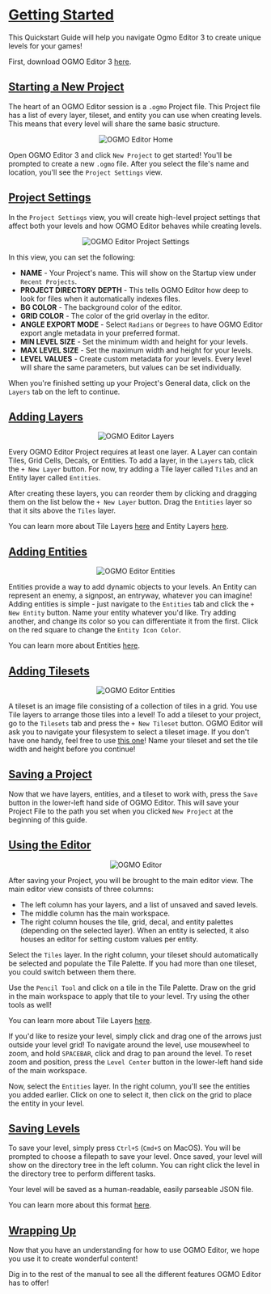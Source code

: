 # [Getting Started](#getting-started)

This Quickstart Guide will help you navigate Ogmo Editor 3 to create unique levels for your games!

First, download OGMO Editor 3 [here]().

## [Starting a New Project](#starting-a-new-project)

The heart of an OGMO Editor session is a `.ogmo` Project file. This Project file has a list of every layer, tileset, and entity you can use when creating levels. This means that every level will share the same basic structure.

<p align="center">
  <img  src="https://raw.githubusercontent.com/Ogmo-Editor-3/ogmo-editor-3.github.io/gh-pages/img/manual/ogmo-home.png" alt="OGMO Editor Home">
</p>

Open OGMO Editor 3 and click `New Project` to get started! You'll be prompted to create a new `.ogmo` file. After you select the file's name and location, you'll see the `Project Settings` view.

## [Project Settings](#project-settings)

In the `Project Settings` view, you will create high-level project settings that affect both your levels and how OGMO Editor behaves while creating levels. 

<p align="center">
  <img  src="https://raw.githubusercontent.com/Ogmo-Editor-3/ogmo-editor-3.github.io/gh-pages/img/manual/ogmo-project.png" alt="OGMO Editor Project Settings">
</p>

In this view, you can set the following:

- **NAME** - Your Project's name. This will show on the Startup view under `Recent Projects`.
- **PROJECT DIRECTORY DEPTH** - This tells OGMO Editor how deep to look for files when it automatically indexes files.
- **BG COLOR** - The background color of the editor.
- **GRID COLOR** - The color of the grid overlay in the editor.
- **ANGLE EXPORT MODE** - Select `Radians` or `Degrees` to have OGMO Editor export angle metadata in your preferred format.
- **MIN LEVEL SIZE** - Set the minimum width and height for your levels.
- **MAX LEVEL SIZE** - Set the maximum width and height for your levels.
- **LEVEL VALUES** - Create custom metadata for your levels. Every level will share the same parameters, but values can be set individually.

When you're finished setting up your Project's General data, click on the `Layers` tab on the left to continue.

## [Adding Layers](#adding-layers)

<p align="center">
  <img  src="https://raw.githubusercontent.com/Ogmo-Editor-3/ogmo-editor-3.github.io/gh-pages/img/manual/ogmo-layers.png" alt="OGMO Editor Layers">
</p>

Every OGMO Editor Project requires at least one layer. A Layer can contain Tiles, Grid Cells, Decals, or Entities. To add a layer, in the `Layers` tab, click the `+ New Layer` button. For now, try adding a Tile layer called `Tiles` and an Entity layer called `Entities`.

After creating these layers, you can reorder them by clicking and dragging them on the list below the `+ New Layer` button. Drag the `Entities` layer so that it sits above the `Tiles` layer.

You can learn more about Tile Layers [here]() and Entity Layers [here]().

## [Adding Entities](#adding-entities)

<p align="center">
  <img  src="https://raw.githubusercontent.com/Ogmo-Editor-3/ogmo-editor-3.github.io/gh-pages/img/manual/ogmo-entities.png" alt="OGMO Editor Entities">
</p>

Entities provide a way to add dynamic objects to your levels. An Entity can represent an enemy, a signpost, an entryway, whatever you can imagine! Adding entities is simple - just navigate to the `Entities` tab and click the `+ New Entity` button. Name your entity whatever you'd like. Try adding another, and change its color so you can differentiate it from the first. Click on the red square to change the `Entity Icon Color`.

You can learn more about Entities [here]().

## [Adding Tilesets](#adding-tilesets)

<p align="center">
  <img  src="https://raw.githubusercontent.com/Ogmo-Editor-3/ogmo-editor-3.github.io/gh-pages/img/manual/ogmo-tiles.png" alt="OGMO Editor Entities">
</p>

A tileset is an image file consisting of a collection of tiles in a grid. You use Tile layers to arrange those tiles into a level! To add a tileset to your project, go to the `Tilesets` tab and press the `+ New Tileset` button. OGMO Editor will ask you to navigate your filesystem to select a tileset image. If you don't have one handy, feel free to use [this one](https://raw.githubusercontent.com/Ogmo-Editor-3/ogmo-editor-3.github.io/gh-pages/img/manual/tiles.png)! Name your tileset and set the tile width and height before you continue!

## [Saving a Project](#saving-a-project)

Now that we have layers, entities, and a tileset to work with, press the `Save` button in the lower-left hand side of OGMO Editor. This will save your Project File to the path you set when you clicked `New Project` at the beginning of this guide.

## [Using the Editor](#using-the-editor)

<p align="center">
  <img  src="https://raw.githubusercontent.com/Ogmo-Editor-3/ogmo-editor-3.github.io/gh-pages/img/manual/ogmo-editor.png" alt="OGMO Editor">
</p>

After saving your Project, you will be brought to the main editor view. The main editor view consists of three columns:
- The left column has your layers, and a list of unsaved and saved levels.
- The middle column has the main workspace.
- The right column houses the tile, grid, decal, and entity palettes (depending on the selected layer). When an entity is selected, it also houses an editor for setting custom values per entity.

Select the `Tiles` layer. In the right column, your tileset should automatically be selected and populate the Tile Palette. If you had more than one tileset, you could switch between them there.

Use the `Pencil Tool` and click on a tile in the Tile Palette. Draw on the grid in the main workspace to apply that tile to your level. Try using the other tools as well!

You can learn more about Tile Layers [here]().

If you'd like to resize your level, simply click and drag one of the arrows just outside your level grid! To navigate around the level, use mousewheel to zoom, and hold `SPACEBAR`, click and drag to pan around the level. To reset zoom and position, press the `Level Center` button in the lower-left hand side of the main workspace.

Now, select the `Entities` layer. In the right column, you'll see the entities you added earlier. Click on one to select it, then click on the grid to place the entity in your level.

## [Saving Levels](#saving-levels)

To save your level, simply press `Ctrl+S` (`Cmd+S` on MacOS). You will be prompted to choose a filepath to save your level. Once saved, your level will show on the directory tree in the left column. You can right click the level in the directory tree to perform different tasks.

Your level will be saved as a human-readable, easily parseable JSON file. 

You can learn more about this format [here]().

## [Wrapping Up](#wrapping-up)

Now that you have an understanding for how to use OGMO Editor, we hope you use it to create wonderful content!

Dig in to the rest of the manual to see all the different features OGMO Editor has to offer!